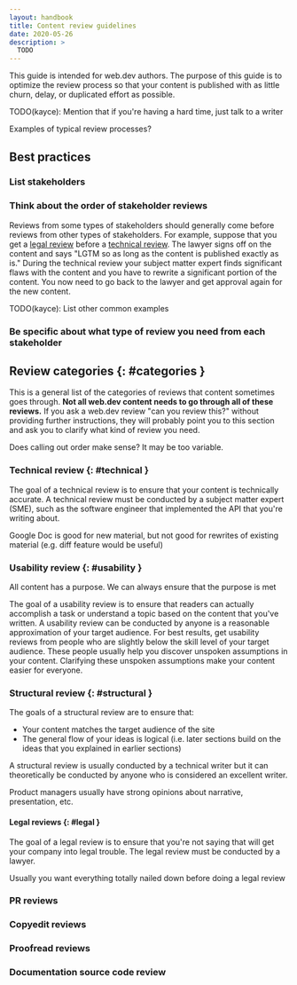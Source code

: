 ```yaml
---
layout: handbook
title: Content review guidelines
date: 2020-05-26
description: >
  TODO
---
```


This guide is intended for web.dev authors. The purpose of this guide is to optimize
the review process so that your content is published with as little churn, delay, or duplicated
effort as possible.

TODO(kayce): Mention that if you're having a hard time, just talk to a writer

Examples of typical review processes?

## Best practices

### List stakeholders


### Think about the order of stakeholder reviews

Reviews from some types of stakeholders should generally come before reviews
from other types of stakeholders. For example, suppose that you get a
[legal review](#legal) before a [technical review](#technical). The lawyer signs
off on the content and says "LGTM so as long as the content is published exactly as is."
During the technical review your subject matter expert finds
significant flaws with the content and you have to rewrite a significant portion of
the content. You now need to go back to the lawyer and get approval again for the new
content.

TODO(kayce): List other common examples

### Be specific about what type of review you need from each stakeholder

## Review categories {: #categories }

This is a general list of the categories of reviews that content sometimes goes through.
**Not all web.dev content needs to go through all of these reviews.**
If you ask a web.dev review "can you review this?" without providing further instructions,
they will probably point you to this section and ask you to clarify what kind of review you
need. 

Does calling out order make sense? It may be too variable. 



### Technical review {: #technical }

The goal of a technical review is to ensure that your content is technically accurate.
A technical review must be conducted by a subject matter expert (SME), such as the
software engineer that implemented the API that you're writing about.

Google Doc is good for new material, but not good for rewrites of existing material
(e.g. diff feature would be useful)

### Usability review {: #usability }

All content has a purpose. We can always ensure that the purpose is met

The goal of a usability review is to ensure that readers can actually accomplish a
task or understand a topic based on the content that you've written. A usability review
can be conducted by anyone is a reasonable approximation of your target audience. For best
results, get usability reviews from people who are slightly below the skill level of your
target audience. These people usually help you discover unspoken assumptions in your content.
Clarifying these unspoken assumptions make your content easier for everyone.

### Structural review {: #structural }

The goals of a structural review are to ensure that:

* Your content matches the target audience of the site
* The general flow of your ideas is logical 
  (i.e. later sections build on the ideas that you explained in earlier sections)

A structural review is usually conducted by a technical writer but it can theoretically
be conducted by anyone who is considered an excellent writer.

Product managers usually have strong opinions about narrative, presentation, etc.

#### Legal reviews {: #legal }

The goal of a legal review is to ensure that you're not saying that will get your company
into legal trouble. The legal review must be conducted by a lawyer.

Usually you want everything totally nailed down before doing a legal review

### PR reviews

### Copyedit reviews

<!--

Ideal location of review: Google Doc

What to check for:

* Grammar
* Mechanics
* Usage

-->

### Proofread reviews

### Documentation source code review

<!--

Ideal location of review: GitHub PR

What to check for:

* UI elements are formatted correctly
* Making use of site UI components

-->